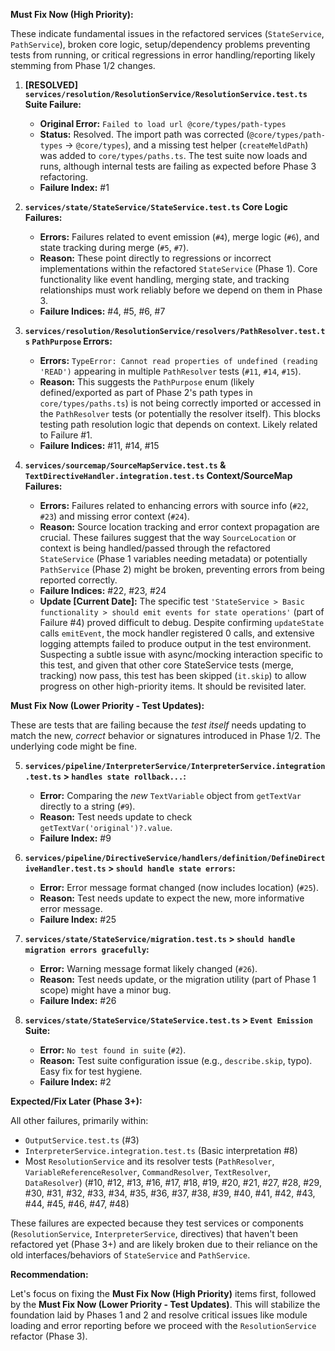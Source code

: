 **Must Fix Now (High Priority):**

These indicate fundamental issues in the refactored services (`StateService`, `PathService`), broken core logic, setup/dependency problems preventing tests from running, or critical regressions in error handling/reporting likely stemming from Phase 1/2 changes.

1.  **[RESOLVED] `services/resolution/ResolutionService/ResolutionService.test.ts` Suite Failure:**
    *   **Original Error:** `Failed to load url @core/types/path-types`
    *   **Status:** Resolved. The import path was corrected (`@core/types/path-types` -> `@core/types`), and a missing test helper (`createMeldPath`) was added to `core/types/paths.ts`. The test suite now loads and runs, although internal tests are failing as expected before Phase 3 refactoring.
    *   **Failure Index:** #1

2.  **`services/state/StateService/StateService.test.ts` Core Logic Failures:**
    *   **Errors:** Failures related to event emission (`#4`), merge logic (`#6`), and state tracking during merge (`#5`, `#7`).
    *   **Reason:** These point directly to regressions or incorrect implementations within the refactored `StateService` (Phase 1). Core functionality like event handling, merging state, and tracking relationships must work reliably before we depend on them in Phase 3.
    *   **Failure Indices:** #4, #5, #6, #7

3.  **`services/resolution/ResolutionService/resolvers/PathResolver.test.ts` `PathPurpose` Errors:**
    *   **Errors:** `TypeError: Cannot read properties of undefined (reading 'READ')` appearing in multiple `PathResolver` tests (`#11`, `#14`, `#15`).
    *   **Reason:** This suggests the `PathPurpose` enum (likely defined/exported as part of Phase 2's path types in `core/types/paths.ts`) is not being correctly imported or accessed in the `PathResolver` tests (or potentially the resolver itself). This blocks testing path resolution logic that depends on context. Likely related to Failure #1.
    *   **Failure Indices:** #11, #14, #15

4.  **`services/sourcemap/SourceMapService.test.ts` & `TextDirectiveHandler.integration.test.ts` Context/SourceMap Failures:**
    *   **Errors:** Failures related to enhancing errors with source info (`#22`, `#23`) and missing error context (`#24`).
    *   **Reason:** Source location tracking and error context propagation are crucial. These failures suggest that the way `SourceLocation` or context is being handled/passed through the refactored `StateService` (Phase 1 variables needing metadata) or potentially `PathService` (Phase 2) might be broken, preventing errors from being reported correctly.
    *   **Failure Indices:** #22, #23, #24
    *   **Update [Current Date]:** The specific test `'StateService > Basic functionality > should emit events for state operations'` (part of Failure #4) proved difficult to debug. Despite confirming `updateState` calls `emitEvent`, the mock handler registered 0 calls, and extensive logging attempts failed to produce output in the test environment. Suspecting a subtle issue with async/mocking interaction specific to this test, and given that other core StateService tests (merge, tracking) now pass, this test has been skipped (`it.skip`) to allow progress on other high-priority items. It should be revisited later.

**Must Fix Now (Lower Priority - Test Updates):**

These are tests that are failing because the *test itself* needs updating to match the new, *correct* behavior or signatures introduced in Phase 1/2. The underlying code might be fine.

5.  **`services/pipeline/InterpreterService/InterpreterService.integration.test.ts` > `handles state rollback...`:**
    *   **Error:** Comparing the *new* `TextVariable` object from `getTextVar` directly to a string (`#9`).
    *   **Reason:** Test needs update to check `getTextVar('original')?.value`.
    *   **Failure Index:** #9

6.  **`services/pipeline/DirectiveService/handlers/definition/DefineDirectiveHandler.test.ts` > `should handle state errors`:**
    *   **Error:** Error message format changed (now includes location) (`#25`).
    *   **Reason:** Test needs update to expect the new, more informative error message.
    *   **Failure Index:** #25

7.  **`services/state/StateService/migration.test.ts` > `should handle migration errors gracefully`:**
    *   **Error:** Warning message format likely changed (`#26`).
    *   **Reason:** Test needs update, or the migration utility (part of Phase 1 scope) might have a minor bug.
    *   **Failure Index:** #26

8.  **`services/state/StateService/StateService.test.ts` > `Event Emission` Suite:**
    *   **Error:** `No test found in suite` (`#2`).
    *   **Reason:** Test suite configuration issue (e.g., `describe.skip`, typo). Easy fix for test hygiene.
    *   **Failure Index:** #2

**Expected/Fix Later (Phase 3+):**

All other failures, primarily within:

*   `OutputService.test.ts` (#3)
*   `InterpreterService.integration.test.ts` (Basic interpretation #8)
*   Most `ResolutionService` and its resolver tests (`PathResolver`, `VariableReferenceResolver`, `CommandResolver`, `TextResolver`, `DataResolver`) (#10, #12, #13, #16, #17, #18, #19, #20, #21, #27, #28, #29, #30, #31, #32, #33, #34, #35, #36, #37, #38, #39, #40, #41, #42, #43, #44, #45, #46, #47, #48)

These failures are expected because they test services or components (`ResolutionService`, `InterpreterService`, directives) that haven't been refactored yet (Phase 3+) and are likely broken due to their reliance on the old interfaces/behaviors of `StateService` and `PathService`.

**Recommendation:**

Let's focus on fixing the **Must Fix Now (High Priority)** items first, followed by the **Must Fix Now (Lower Priority - Test Updates)**. This will stabilize the foundation laid by Phases 1 and 2 and resolve critical issues like module loading and error reporting before we proceed with the `ResolutionService` refactor (Phase 3).
